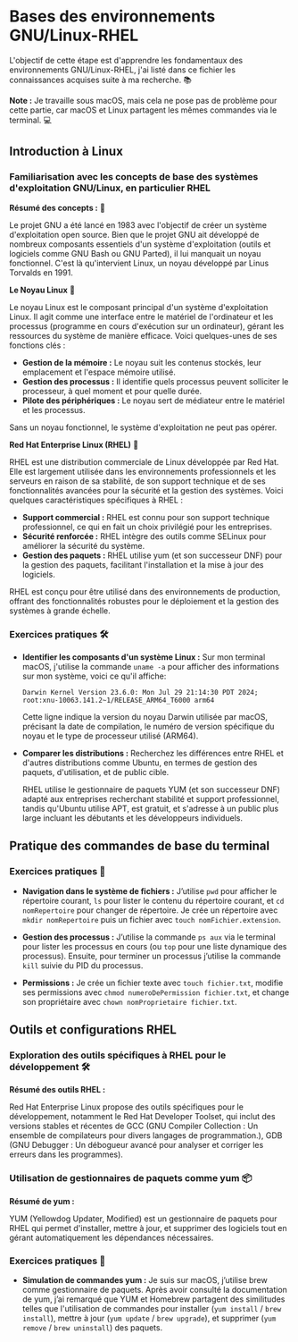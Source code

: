 # Bases des environnements GNU/Linux-RHEL

L'objectif de cette étape est d'apprendre les fondamentaux des environnements GNU/Linux-RHEL, j'ai listé dans ce fichier les connaissances acquises suite à ma recherche. 📚

**Note :** Je travaille sous macOS, mais cela ne pose pas de problème pour cette partie, car macOS et Linux partagent les mêmes commandes via le terminal. 💻

## Introduction à Linux

### Familiarisation avec les concepts de base des systèmes d'exploitation GNU/Linux, en particulier RHEL

**Résumé des concepts :** 📝

Le projet GNU a été lancé en 1983 avec l'objectif de créer un système d'exploitation open source. Bien que le projet GNU ait développé de nombreux composants essentiels d'un système d'exploitation (outils et logiciels comme GNU Bash ou GNU Parted), il lui manquait un noyau fonctionnel. C'est là qu'intervient Linux, un noyau développé par Linus Torvalds en 1991.

**Le Noyau Linux** 🐧

Le noyau Linux est le composant principal d'un système d'exploitation Linux. Il agit comme une interface entre le matériel de l'ordinateur et les processus (programme en cours d'exécution sur un ordinateur), gérant les ressources du système de manière efficace. Voici quelques-unes de ses fonctions clés :

- **Gestion de la mémoire :** Le noyau suit les contenus stockés, leur emplacement et l'espace mémoire utilisé.
- **Gestion des processus :** Il identifie quels processus peuvent solliciter le processeur, à quel moment et pour quelle durée.
- **Pilote des périphériques :** Le noyau sert de médiateur entre le matériel et les processus.

Sans un noyau fonctionnel, le système d'exploitation ne peut pas opérer.

**Red Hat Enterprise Linux (RHEL)** 🎩

RHEL est une distribution commerciale de Linux développée par Red Hat. Elle est largement utilisée dans les environnements professionnels et les serveurs en raison de sa stabilité, de son support technique et de ses fonctionnalités avancées pour la sécurité et la gestion des systèmes. Voici quelques caractéristiques spécifiques à RHEL :

- **Support commercial :** RHEL est connu pour son support technique professionnel, ce qui en fait un choix privilégié pour les entreprises.
- **Sécurité renforcée :** RHEL intègre des outils comme SELinux pour améliorer la sécurité du système.
- **Gestion des paquets :** RHEL utilise yum (et son successeur DNF) pour la gestion des paquets, facilitant l'installation et la mise à jour des logiciels.

RHEL est conçu pour être utilisé dans des environnements de production, offrant des fonctionnalités robustes pour le déploiement et la gestion des systèmes à grande échelle.

### Exercices pratiques 🛠️

- **Identifier les composants d'un système Linux :** Sur mon terminal macOS, j'utilise la commande `uname -a` pour afficher des informations sur mon système, voici ce qu'il affiche:

  ```
  Darwin Kernel Version 23.6.0: Mon Jul 29 21:14:30 PDT 2024; root:xnu-10063.141.2~1/RELEASE_ARM64_T6000 arm64
  ```

  Cette ligne indique la version du noyau Darwin utilisée par macOS, précisant la date de compilation, le numéro de version spécifique du noyau et le type de processeur utilisé (ARM64).

- **Comparer les distributions :** Recherchez les différences entre RHEL et d'autres distributions comme Ubuntu, en termes de gestion des paquets, d'utilisation, et de public cible.

  RHEL utilise le gestionnaire de paquets YUM (et son successeur DNF) adapté aux entreprises recherchant stabilité et support professionnel, tandis qu'Ubuntu utilise APT, est gratuit, et s'adresse à un public plus large incluant les débutants et les développeurs individuels.

## Pratique des commandes de base du terminal

### Exercices pratiques 🔧

- **Navigation dans le système de fichiers :** J’utilise `pwd` pour afficher le répertoire courant, `ls` pour lister le contenu du répertoire courant, et `cd nomRepertoire` pour changer de répertoire. Je crée un répertoire avec `mkdir nomRepertoire` puis un fichier avec `touch nomFichier.extension`.

- **Gestion des processus :** J’utilise la commande `ps aux` via le terminal pour lister les processus en cours (ou `top` pour une liste dynamique des processus). Ensuite, pour terminer un processus j’utilise la commande `kill` suivie du PID du processus.

- **Permissions :** Je crée un fichier texte avec `touch fichier.txt`, modifie ses permissions avec `chmod numeroDePermission fichier.txt`, et change son propriétaire avec `chown nomProprietaire fichier.txt`.

## Outils et configurations RHEL

### Exploration des outils spécifiques à RHEL pour le développement 🛠️

**Résumé des outils RHEL :**

Red Hat Enterprise Linux propose des outils spécifiques pour le développement, notamment le Red Hat Developer Toolset, qui inclut des versions stables et récentes de GCC (GNU Compiler Collection : Un ensemble de compilateurs pour divers langages de programmation.), GDB (GNU Debugger : Un débogueur avancé pour analyser et corriger les erreurs dans les programmes).

### Utilisation de gestionnaires de paquets comme yum 📦

**Résumé de yum :**

YUM (Yellowdog Updater, Modified) est un gestionnaire de paquets pour RHEL qui permet d'installer, mettre à jour, et supprimer des logiciels tout en gérant automatiquement les dépendances nécessaires.

### Exercices pratiques 🧪

- **Simulation de commandes yum :** Je suis sur macOS, j’utilise brew comme gestionnaire de paquets. Après avoir consulté la documentation de yum, j’ai remarqué que YUM et Homebrew partagent des similitudes telles que l'utilisation de commandes pour installer (`yum install` / `brew install`), mettre à jour (`yum update` / `brew upgrade`), et supprimer (`yum remove` / `brew uninstall`) des paquets.

